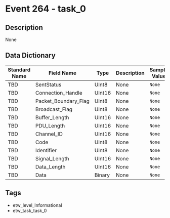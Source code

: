 # Event 264 - task_0

## Description
None

## Data Dictionary
|Standard Name|Field Name|Type|Description|Sample Value|
|---|---|---|---|---|
|TBD|SentStatus|UInt8|None|`None`|
|TBD|Connection_Handle|UInt16|None|`None`|
|TBD|Packet_Boundary_Flag|UInt8|None|`None`|
|TBD|Broadcast_Flag|UInt8|None|`None`|
|TBD|Buffer_Length|UInt16|None|`None`|
|TBD|PDU_Length|UInt16|None|`None`|
|TBD|Channel_ID|UInt16|None|`None`|
|TBD|Code|UInt8|None|`None`|
|TBD|Identifier|UInt8|None|`None`|
|TBD|Signal_Length|UInt16|None|`None`|
|TBD|Data_Length|UInt16|None|`None`|
|TBD|Data|Binary|None|`None`|

## Tags
* etw_level_Informational
* etw_task_task_0